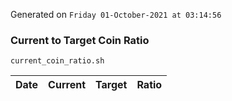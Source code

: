 Generated on `Friday 01-October-2021 at 03:14:56`

### Current to Target Coin Ratio
`current_coin_ratio.sh`

Date|Current|Target|Ratio
---|---|---|---
